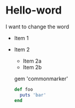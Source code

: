 # Hello-word
I want to change the word
* Item 1
* Item 2
  * Item 2a
  * Item 2b
  
  gem 'commonmarker'
  
  ```ruby
  def foo
    puts 'bar'
  end
```
